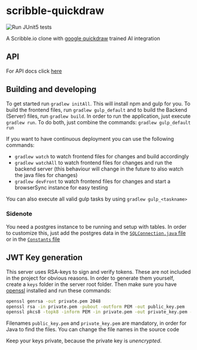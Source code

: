 # scribble-quickdraw

![Run JUnit5 tests](https://github.com/IcyTv/scribble-quickdraw/workflows/Run%20JUnit5%20tests/badge.svg?branch=master)

A Scribble.io clone with [google quickdraw](https://github.com/googlecreativelab/quickdraw-dataset) trained AI integration

## API

For API docs click [here](https://stoplight.io/p/docs/gh/icytv/scribble-quickdraw-api)

## Building and developing

To get started run `gradlew initAll`. This will install npm and gulp for you. To build the frontend files, run `gradlew gulp_default` and to build the Backend (Server) files, run `gradlew build`. In order to run the application, just execute `gradlew run`. To do both, just combine the commands: `gradlew gulp_default run`

If you want to have continuous deployment you can use the following commands:

* `gradlew watch` to watch frontend files for changes and build accordingly
* `gradlew watchAll` to watch frontend files for changes and run the backend server (this behaviour will change in the future to also watch the java files for changes)
* `gradlew devFront` to watch frontend files for changes and start a browserSync instance for easy testing

You can also execute all valid gulp tasks by using `gradlew gulp_<taskname>`

### Sidenote

You need a postgres instance to be running and setup with tables. In order to customize this, just add the postgres data in the [`SQLConnection.java` file](src/main/java/de/icytv/scribble/sql/SQLConnection.java) or in the [`Constants` file](src/main/java/de/icytv/scribble/utils/Constants.java, "WIP to refactor constants here")

## JWT Key generation

This server uses RSA-keys to sign and verify tokens. These are not included in the project for obvious reasons. In order to generate them yourself, create a `keys` folder in the server root folder.
Then make sure you have [openssl](https://www.openssl.org/) installed and run these commands:

```bash
openssl genrsa -out private.pem 2048
openssl rsa -in private.pem -pubout -outform PEM -out public_key.pem
openssl pkcs8 -topk8 -inform PEM -in private.pem -out private_key.pem -nocrypt
```

Filenames `public_key.pem` and `private_key.pem` are mandatory, in order for Java to find the files. You can change the file names in the source code

Keep your keys private, because the private key is *unencrypted*.
